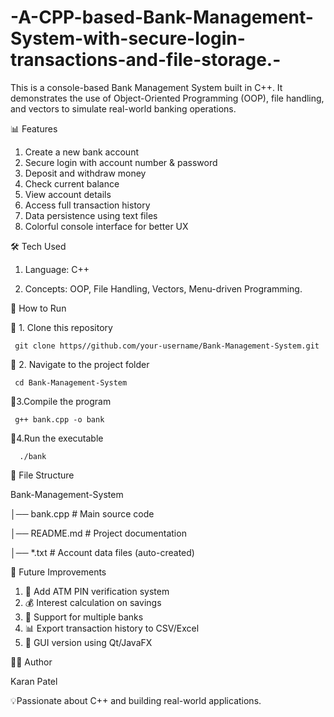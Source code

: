 # -A-CPP-based-Bank-Management-System-with-secure-login-transactions-and-file-storage.-
This is a console-based Bank Management System built in C++. It demonstrates the use of Object-Oriented Programming (OOP), file handling, and vectors to simulate real-world banking operations.


📊 Features

1. Create a new bank account
2. Secure login with account number & password
3. Deposit and withdraw money
4. Check current balance
5. View account details
6. Access full transaction history
7. Data persistence using text files
8. Colorful console interface for better UX


🛠️ Tech Used

 1. Language: C++

 2. Concepts: OOP, File Handling, Vectors, Menu-driven Programming.


🚀 How to Run

🔹 1. Clone this repository

     git clone https//github.com/your-username/Bank-Management-System.git
🔹 2. Navigate to the project folder

     cd Bank-Management-System
🔹3.Compile the program

     g++ bank.cpp -o bank
🔹4.Run the executable

      ./bank
      
      
📂 File Structure

Bank-Management-System

│── bank.cpp # Main source code

│── README.md # Project documentation

│── *.txt # Account data files (auto-created)


🔮 Future Improvements

1. 🔐 Add ATM PIN verification system
2. 💰 Interest calculation on savings
3. 🏦 Support for multiple banks
4. 📊 Export transaction history to CSV/Excel
5. 🎨 GUI version using Qt/JavaFX

   
👨‍💻 Author

Karan Patel

💡Passionate about C++ and building real-world applications.



